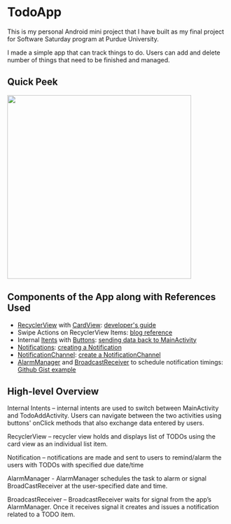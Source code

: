 # TodoApp
This is my personal Android mini project that I have built as my final project for Software Saturday program at Purdue University.

I made a simple app that can track things to do. Users can add and delete number of things that need to be finished and managed.

## Quick Peek
<img src="https://github.com/hojoung97/TodoApp/blob/master/readme_images/androidDemo.gif" width="420">

## Components of the App along with References Used
- [RecyclerView](https://developer.android.com/reference/androidx/recyclerview/widget/RecyclerView) with [CardView](https://developer.android.com/reference/androidx/cardview/widget/CardView): [developer's guide](https://developer.android.com/guide/topics/ui/layout/cardview.html)
- Swipe Actions on RecyclerView Items: [blog reference](https://codeburst.io/android-swipe-menu-with-recyclerview-8f28a235ff28)
- Internal [Itents](https://developer.android.com/reference/android/content/Intent) with [Buttons](https://developer.android.com/reference/android/widget/Button): [sending data back to MainActivity](https://developer.android.com/reference/android/app/Activity.html#startActivityForResult(android.content.Intent,%20int))
- [Notifications](https://developer.android.com/reference/android/app/Notification): [creating a Notification](https://developer.android.com/training/notify-user/build-notification)
- [NotificationChannel](https://developer.android.com/reference/android/app/NotificationChannel): [create a NotificationChannel](https://developer.android.com/training/notify-user/channels)
- [AlarmManager](https://developer.android.com/reference/android/app/AlarmManager) and [BroadcastReceiver](https://developer.android.com/reference/android/content/BroadcastReceiver) to schedule notification timings: [Github Gist example](https://gist.github.com/BrandonSmith/6679223)

## High-level Overview
Internal Intents – internal intents are used to switch between MainActivity and TodoAddActivity. Users can navigate between the two activities using buttons' onClick methods that also exchange data entered by users.

RecyclerView – recycler view holds and displays list of TODOs using the card view as an individual list item.

Notification – notifications are made and sent to users to remind/alarm the users with TODOs with specified due date/time

AlarmManager - AlarmManager schedules the task to alarm or signal BroadCastReceiver at the user-specified date and time.

BroadcastReceiver – BroadcastReceiver waits for signal from the app’s AlarmManager. Once it receives signal it creates and issues a notification related to a TODO item.
